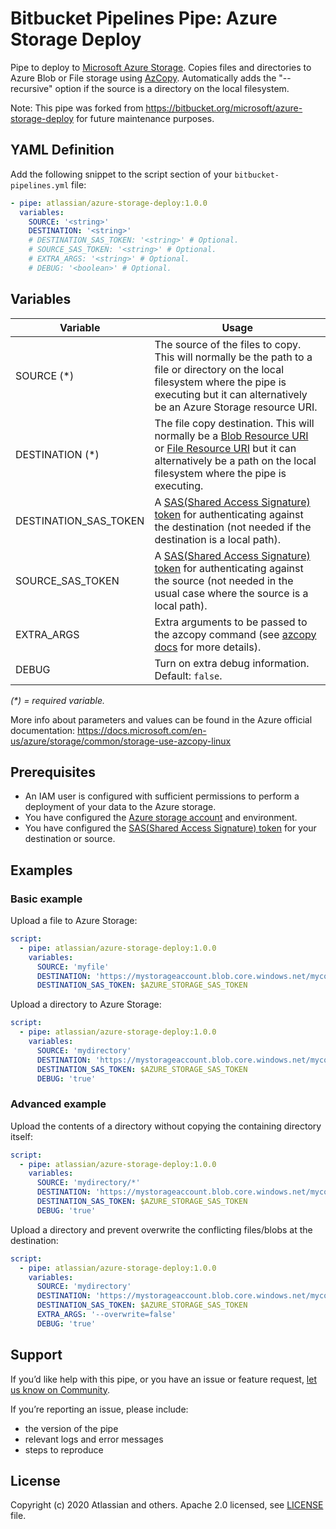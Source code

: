 # Bitbucket Pipelines Pipe: Azure Storage Deploy

Pipe to deploy to [Microsoft Azure Storage](https://azure.microsoft.com/services/storage/).
Copies files and directories to Azure Blob or File storage
using [AzCopy][azcopy docs].
Automatically adds the "--recursive" option if the source is a directory on the local filesystem.

Note: This pipe was forked from https://bitbucket.org/microsoft/azure-storage-deploy for future maintenance purposes.

## YAML Definition

Add the following snippet to the script section of your `bitbucket-pipelines.yml` file:

```yaml
- pipe: atlassian/azure-storage-deploy:1.0.0
  variables:
    SOURCE: '<string>'
    DESTINATION: '<string>'
    # DESTINATION_SAS_TOKEN: '<string>' # Optional.
    # SOURCE_SAS_TOKEN: '<string>' # Optional.
    # EXTRA_ARGS: '<string>' # Optional.
    # DEBUG: '<boolean>' # Optional.
```

## Variables

| Variable                   | Usage                                                |
| ----------------------------- | ---------------------------------------------------- |
| SOURCE (*)                    |  The source of the files to copy. This will normally be the path to a file or directory on the local filesystem where the pipe is executing but it can alternatively be an Azure Storage resource URI. |
| DESTINATION (*)               |  The file copy destination. This will normally be a [Blob Resource URI][Blob Resource URI] or [File Resource URI][File Resource URI] but it can alternatively be a path on the local filesystem where the pipe is executing. |
| DESTINATION_SAS_TOKEN         |  A [SAS(Shared Access Signature) token][SAS token] for authenticating against the destination (not needed if the destination is a local path). |
| SOURCE_SAS_TOKEN              |  A [SAS(Shared Access Signature) token][SAS token] for authenticating against the source (not needed in the usual case where the source is a local path). |
| EXTRA_ARGS                    |  Extra arguments to be passed to the azcopy command (see [azcopy docs][azcopy docs] for more details). |
| DEBUG                         |  Turn on extra debug information. Default: `false`. |

_(*) = required variable._


More info about parameters and values can be found in the Azure official documentation: https://docs.microsoft.com/en-us/azure/storage/common/storage-use-azcopy-linux


## Prerequisites
* An IAM user is configured with sufficient permissions to perform a deployment of your data to the Azure storage.
* You have configured the [Azure storage account][Azure storage account] and environment.
* You have configured the [SAS(Shared Access Signature) token][SAS token] for your destination or source.


## Examples

### Basic example
Upload a file to Azure Storage:

```yaml
script:
  - pipe: atlassian/azure-storage-deploy:1.0.0
    variables:
      SOURCE: 'myfile'
      DESTINATION: 'https://mystorageaccount.blob.core.windows.net/mycontainer/myfile'
      DESTINATION_SAS_TOKEN: $AZURE_STORAGE_SAS_TOKEN
```

Upload a directory to Azure Storage:
```yaml
script:
  - pipe: atlassian/azure-storage-deploy:1.0.0
    variables:
      SOURCE: 'mydirectory'
      DESTINATION: 'https://mystorageaccount.blob.core.windows.net/mycontainer/'
      DESTINATION_SAS_TOKEN: $AZURE_STORAGE_SAS_TOKEN
      DEBUG: 'true'
```

### Advanced example

Upload the contents of a directory without copying the containing directory itself:
```yaml
script:
  - pipe: atlassian/azure-storage-deploy:1.0.0
    variables:
      SOURCE: 'mydirectory/*'
      DESTINATION: 'https://mystorageaccount.blob.core.windows.net/mycontainer/'
      DESTINATION_SAS_TOKEN: $AZURE_STORAGE_SAS_TOKEN
      DEBUG: 'true'
```

Upload a directory and prevent overwrite the conflicting files/blobs at the destination:
```yaml
script:
  - pipe: atlassian/azure-storage-deploy:1.0.0
    variables:
      SOURCE: 'mydirectory'
      DESTINATION: 'https://mystorageaccount.blob.core.windows.net/mycontainer/mydirectory'
      DESTINATION_SAS_TOKEN: $AZURE_STORAGE_SAS_TOKEN
      EXTRA_ARGS: '--overwrite=false'
      DEBUG: 'true'
```

## Support
If you’d like help with this pipe, or you have an issue or feature request, [let us know on Community][community].

If you’re reporting an issue, please include:

- the version of the pipe
- relevant logs and error messages
- steps to reproduce


## License
Copyright (c) 2020 Atlassian and others.
Apache 2.0 licensed, see [LICENSE](LICENSE) file.


[community]: https://community.atlassian.com/t5/forums/postpage/board-id/bitbucket-pipelines-questions?add-tags=pipes,azure,storage

[azcopy docs]: https://docs.microsoft.com/en-us/azure/storage/common/storage-use-azcopy-linux
[Blob Resource URI]: https://docs.microsoft.com/en-us/rest/api/storageservices/naming-and-referencing-containers--blobs--and-metadata#resource-uri-syntax
[File Resource URI]: https://docs.microsoft.com/en-us/rest/api/storageservices/naming-and-referencing-shares--directories--files--and-metadata#resource-uri-syntax
[Azure storage account]: https://docs.microsoft.com/en-us/azure/storage/common/storage-quickstart-create-account
[SAS token]: https://docs.microsoft.com/en-us/azure/storage/common/storage-dotnet-shared-access-signature-part-1
